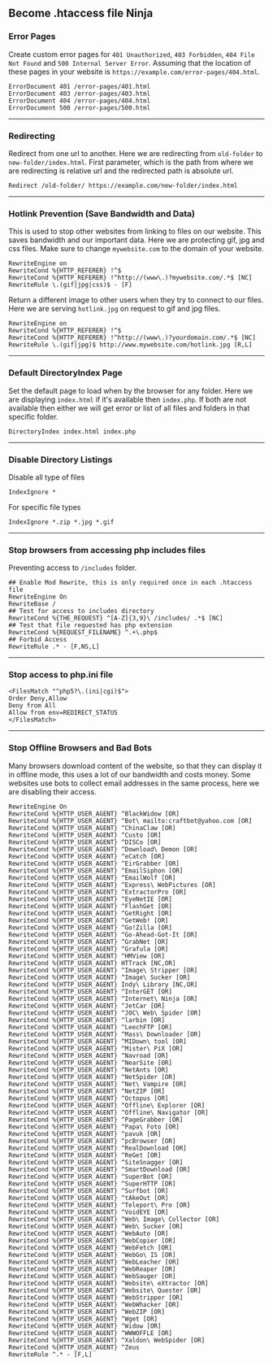 ## Become .htaccess file Ninja

### Error Pages
Create custom error pages for `401 Unauthorized`, `403 Forbidden`, `404 File Not Found` and `500 Internal Server Error`.
Assuming that the location of these pages in your website is `https://example.com/error-pages/404.html`.
```
ErrorDocument 401 /error-pages/401.html
ErrorDocument 403 /error-pages/403.html
ErrorDocument 404 /error-pages/404.html
ErrorDocument 500 /error-pages/500.html
```
---

### Redirecting
Redirect from one url to another. Here we are redirecting from `old-folder` to `new-folder/index.html`.
First parameter, which is the path from where we are redirecting is relative url and the redirected path is absolute url.
`````
Redirect /old-folder/ https://example.com/new-folder/index.html
`````
---

### Hotlink Prevention (Save Bandwidth and Data)
This is used to stop other websites from linking to files on our website. This saves bandwidth and our important data.
Here we are protecting gif, jpg and css files. Make sure to change `mywebsite.com` to the domain of your website.
```
RewriteEngine on
RewriteCond %{HTTP_REFERER} !^$
RewriteCond %{HTTP_REFERER} !^http://(www\.)?mywebsite.com/.*$ [NC]
RewriteRule \.(gif|jpg|css)$ - [F]
```

Return a different image to other users when they try to connect to our files.
Here we are serving `hotlink.jpg` on request to gif and jpg files.
```
RewriteEngine on
RewriteCond %{HTTP_REFERER} !^$
RewriteCond %{HTTP_REFERER} !^http://(www\.)?yourdomain.com/.*$ [NC]
RewriteRule \.(gif|jpg)$ http://www.mywebsite.com/hotlink.jpg [R,L]
```

---

### Default DirectoryIndex Page
Set the default page to load when by the browser for any folder.
Here we are displaying `index.html` if it's available then `index.php`.
If both are not available then either we will get error or list of all files and folders in that specific folder.
```
DirectoryIndex index.html index.php
```

---

### Disable Directory Listings
Disable all type of files
```
IndexIgnore *
```
For specific file types
```
IndexIgnore *.zip *.jpg *.gif
```

---

### Stop browsers from accessing php includes files
Preventing access to `/includes` folder.

```
## Enable Mod Rewrite, this is only required once in each .htaccess file
RewriteEngine On
RewriteBase /
## Test for access to includes directory
RewriteCond %{THE_REQUEST} ^[A-Z]{3,9}\ /includes/ .*$ [NC]
## Test that file requested has php extension
RewriteCond %{REQUEST_FILENAME} ^.+\.php$
## Forbid Access
RewriteRule .* - [F,NS,L]
```

---

### Stop access to php.ini file
```
<FilesMatch "^php5?\.(ini|cgi)$">
Order Deny,Allow
Deny from All
Allow from env=REDIRECT_STATUS
</FilesMatch>
```

---

### Stop Offline Browsers and Bad Bots
Many browsers download content of the website, so that they can display it in offline mode, this uses a lot of our bandwidth and costs money.
Some websites use bots to collect email addresses in the same process, here we are disabling their access.
```
RewriteEngine On
RewriteCond %{HTTP_USER_AGENT} ^BlackWidow [OR]
RewriteCond %{HTTP_USER_AGENT} ^Bot\ mailto:craftbot@yahoo.com [OR]
RewriteCond %{HTTP_USER_AGENT} ^ChinaClaw [OR]
RewriteCond %{HTTP_USER_AGENT} ^Custo [OR]
RewriteCond %{HTTP_USER_AGENT} ^DISCo [OR]
RewriteCond %{HTTP_USER_AGENT} ^Download\ Demon [OR]
RewriteCond %{HTTP_USER_AGENT} ^eCatch [OR]
RewriteCond %{HTTP_USER_AGENT} ^EirGrabber [OR]
RewriteCond %{HTTP_USER_AGENT} ^EmailSiphon [OR]
RewriteCond %{HTTP_USER_AGENT} ^EmailWolf [OR]
RewriteCond %{HTTP_USER_AGENT} ^Express\ WebPictures [OR]
RewriteCond %{HTTP_USER_AGENT} ^ExtractorPro [OR]
RewriteCond %{HTTP_USER_AGENT} ^EyeNetIE [OR]
RewriteCond %{HTTP_USER_AGENT} ^FlashGet [OR]
RewriteCond %{HTTP_USER_AGENT} ^GetRight [OR]
RewriteCond %{HTTP_USER_AGENT} ^GetWeb! [OR]
RewriteCond %{HTTP_USER_AGENT} ^Go!Zilla [OR]
RewriteCond %{HTTP_USER_AGENT} ^Go-Ahead-Got-It [OR]
RewriteCond %{HTTP_USER_AGENT} ^GrabNet [OR]
RewriteCond %{HTTP_USER_AGENT} ^Grafula [OR]
RewriteCond %{HTTP_USER_AGENT} ^HMView [OR]
RewriteCond %{HTTP_USER_AGENT} HTTrack [NC,OR]
RewriteCond %{HTTP_USER_AGENT} ^Image\ Stripper [OR]
RewriteCond %{HTTP_USER_AGENT} ^Image\ Sucker [OR]
RewriteCond %{HTTP_USER_AGENT} Indy\ Library [NC,OR]
RewriteCond %{HTTP_USER_AGENT} ^InterGET [OR]
RewriteCond %{HTTP_USER_AGENT} ^Internet\ Ninja [OR]
RewriteCond %{HTTP_USER_AGENT} ^JetCar [OR]
RewriteCond %{HTTP_USER_AGENT} ^JOC\ Web\ Spider [OR]
RewriteCond %{HTTP_USER_AGENT} ^larbin [OR]
RewriteCond %{HTTP_USER_AGENT} ^LeechFTP [OR]
RewriteCond %{HTTP_USER_AGENT} ^Mass\ Downloader [OR]
RewriteCond %{HTTP_USER_AGENT} ^MIDown\ tool [OR]
RewriteCond %{HTTP_USER_AGENT} ^Mister\ PiX [OR]
RewriteCond %{HTTP_USER_AGENT} ^Navroad [OR]
RewriteCond %{HTTP_USER_AGENT} ^NearSite [OR]
RewriteCond %{HTTP_USER_AGENT} ^NetAnts [OR]
RewriteCond %{HTTP_USER_AGENT} ^NetSpider [OR]
RewriteCond %{HTTP_USER_AGENT} ^Net\ Vampire [OR]
RewriteCond %{HTTP_USER_AGENT} ^NetZIP [OR]
RewriteCond %{HTTP_USER_AGENT} ^Octopus [OR]
RewriteCond %{HTTP_USER_AGENT} ^Offline\ Explorer [OR]
RewriteCond %{HTTP_USER_AGENT} ^Offline\ Navigator [OR]
RewriteCond %{HTTP_USER_AGENT} ^PageGrabber [OR]
RewriteCond %{HTTP_USER_AGENT} ^Papa\ Foto [OR]
RewriteCond %{HTTP_USER_AGENT} ^pavuk [OR]
RewriteCond %{HTTP_USER_AGENT} ^pcBrowser [OR]
RewriteCond %{HTTP_USER_AGENT} ^RealDownload [OR]
RewriteCond %{HTTP_USER_AGENT} ^ReGet [OR]
RewriteCond %{HTTP_USER_AGENT} ^SiteSnagger [OR]
RewriteCond %{HTTP_USER_AGENT} ^SmartDownload [OR]
RewriteCond %{HTTP_USER_AGENT} ^SuperBot [OR]
RewriteCond %{HTTP_USER_AGENT} ^SuperHTTP [OR]
RewriteCond %{HTTP_USER_AGENT} ^Surfbot [OR]
RewriteCond %{HTTP_USER_AGENT} ^tAkeOut [OR]
RewriteCond %{HTTP_USER_AGENT} ^Teleport\ Pro [OR]
RewriteCond %{HTTP_USER_AGENT} ^VoidEYE [OR]
RewriteCond %{HTTP_USER_AGENT} ^Web\ Image\ Collector [OR]
RewriteCond %{HTTP_USER_AGENT} ^Web\ Sucker [OR]
RewriteCond %{HTTP_USER_AGENT} ^WebAuto [OR]
RewriteCond %{HTTP_USER_AGENT} ^WebCopier [OR]
RewriteCond %{HTTP_USER_AGENT} ^WebFetch [OR]
RewriteCond %{HTTP_USER_AGENT} ^WebGo\ IS [OR]
RewriteCond %{HTTP_USER_AGENT} ^WebLeacher [OR]
RewriteCond %{HTTP_USER_AGENT} ^WebReaper [OR]
RewriteCond %{HTTP_USER_AGENT} ^WebSauger [OR]
RewriteCond %{HTTP_USER_AGENT} ^Website\ eXtractor [OR]
RewriteCond %{HTTP_USER_AGENT} ^Website\ Quester [OR]
RewriteCond %{HTTP_USER_AGENT} ^WebStripper [OR]
RewriteCond %{HTTP_USER_AGENT} ^WebWhacker [OR]
RewriteCond %{HTTP_USER_AGENT} ^WebZIP [OR]
RewriteCond %{HTTP_USER_AGENT} ^Wget [OR]
RewriteCond %{HTTP_USER_AGENT} ^Widow [OR]
RewriteCond %{HTTP_USER_AGENT} ^WWWOFFLE [OR]
RewriteCond %{HTTP_USER_AGENT} ^Xaldon\ WebSpider [OR]
RewriteCond %{HTTP_USER_AGENT} ^Zeus
RewriteRule ^.* - [F,L]
```

